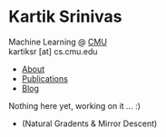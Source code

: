 <h1>Kartik Srinivas</h1>
Machine Learning @ <a href = "https://www.ml.cmu.edu/">CMU</a>
<br>
kartiksr [at] cs.cmu.edu

<ul>
    <li> <a href = "./about.html">About</a></li>
    <li> <a href = "./publications.html">Publications</a></li>
    <li> <a href = "./blog.html">Blog</a></li>
</ul>

Nothing here yet, working on it ... :)


<ul>
<li>(Natural Gradents & Mirror Descent)</li>
</ul>


